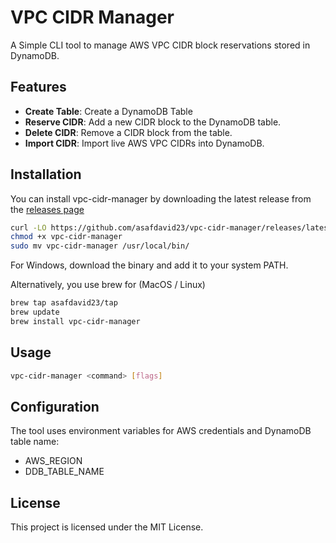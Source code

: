 # VPC CIDR Manager
A Simple CLI tool to manage AWS VPC CIDR block reservations stored in DynamoDB.

## Features
- **Create Table**: Create a DynamoDB Table
- **Reserve CIDR**: Add a new CIDR block to the DynamoDB table.  
- **Delete CIDR**: Remove a CIDR block from the table.  
- **Import CIDR**: Import live AWS VPC CIDRs into DynamoDB.  

## Installation
You can install vpc-cidr-manager by downloading the latest release from the [releases page](https://github.com/asafdavid23/vpc-cidr-manager/releases)

```bash
curl -LO https://github.com/asafdavid23/vpc-cidr-manager/releases/latest/download/vpc-cidr-manager
chmod +x vpc-cidr-manager
sudo mv vpc-cidr-manager /usr/local/bin/
```
For Windows, download the binary and add it to your system PATH.

Alternatively, you use brew for (MacOS / Linux)
```bash
brew tap asafdavid23/tap
brew update
brew install vpc-cidr-manager
```

## Usage
```bash
vpc-cidr-manager <command> [flags]
```

## Configuration
The tool uses environment variables for AWS credentials and DynamoDB table name:

- AWS_REGION
- DDB_TABLE_NAME

## License
This project is licensed under the MIT License.

